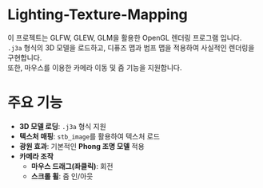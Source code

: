 # Lighting-Texture-Mapping
이 프로젝트는 GLFW, GLEW, GLM을 활용한 OpenGL 렌더링 프로그램 입니다.  
`.j3a` 형식의 3D 모델을 로드하고, 디퓨즈 맵과 범프 맵을 적용하여 사실적인 렌더링을 구현합니다.  
또한, 마우스를 이용한 카메라 이동 및 줌 기능을 지원합니다.

# 주요 기능  
- **3D 모델 로딩**: `.j3a` 형식 지원  
- **텍스처 매핑**: `stb_image`를 활용하여 텍스처 로드  
- **광원 효과**: 기본적인 **Phong 조명 모델** 적용  
- **카메라 조작**  
  - **마우스 드래그(좌클릭)**: 회전  
  - **스크롤 휠**: 줌 인/아웃  

